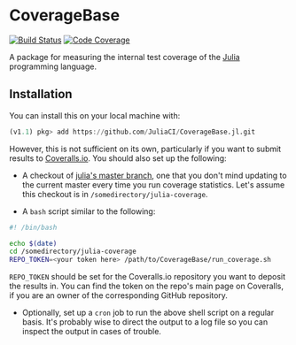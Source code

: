 # CoverageBase

[![Build Status](https://github.com/JuliaCI/CoverageBase.jl/workflows/CI/badge.svg)](https://github.com/JuliaCI/CoverageBase.jl/actions/workflows/CI.yml?query=branch%3Amaster)
[![Code Coverage](https://codecov.io/gh/JuliaCI/CoverageBase.jl/branch/master/graph/badge.svg?token=bHLLbqNQQB)](https://codecov.io/gh/JuliaCI/CoverageBase.jl)


A package for measuring the internal test coverage of the [Julia](http://julialang.org/) programming language.

## Installation

You can install this on your local machine with:
```julia
(v1.1) pkg> add https://github.com/JuliaCI/CoverageBase.jl.git
```

However, this is not sufficient on its own, particularly if you want to submit results to [Coveralls.io](https://coveralls.io/).  You should also set up the following:

- A checkout of [julia's master
  branch](https://github.com/JuliaLang/julia), one that you don't mind
  updating to the current master every time you run coverage
  statistics.  Let's assume this checkout is in
  `/somedirectory/julia-coverage`.

- A `bash` script similar to the following:
```sh
#! /bin/bash

echo $(date)
cd /somedirectory/julia-coverage
REPO_TOKEN=<your token here> /path/to/CoverageBase/run_coverage.sh
```
`REPO_TOKEN` should be set for the Coveralls.io repository you want to
deposit the results in. You can find the token on the repo's main page
on Coveralls, if you are an owner of the corresponding GitHub
repository.

- Optionally, set up a `cron` job to run the above shell script on a
  regular basis. It's probably wise to direct the output to a log file
  so you can inspect the output in cases of trouble.
